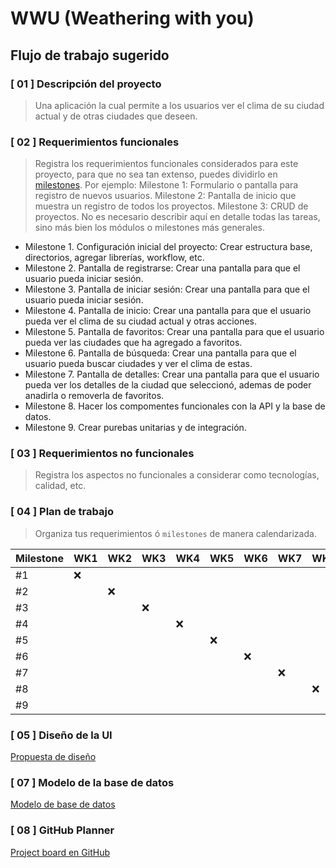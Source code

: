 # WWU (Weathering with you)

## Flujo de trabajo sugerido

### [ 01 ] Descripción del proyecto

> Una aplicación la cual permite a los usuarios ver el clima de su ciudad actual y de otras ciudades que deseen.

### [ 02 ] Requerimientos funcionales

> Registra los requerimientos funcionales considerados para este proyecto, para que no sea tan extenso, puedes dividirlo en [milestones](#definiciones). Por ejemplo: Milestone 1: Formulario o pantalla para registro de nuevos usuarios. Milestone 2: Pantalla de inicio que muestra un registro de todos los proyectos. Milestone 3: CRUD de proyectos. No es necesario describir aquí en detalle todas las tareas, sino más bien los módulos o milestones más generales.

- Milestone 1. Configuración inicial del proyecto: Crear estructura base, directorios, agregar librerías, workflow, etc.
- Milestone 2. Pantalla de registrarse: Crear una pantalla para que el usuario pueda iniciar sesión.
- Milestone 3. Pantalla de iniciar sesión: Crear una pantalla para que el usuario pueda iniciar sesión.
- Milestone 4. Pantalla de inicio: Crear una pantalla para que el usuario pueda ver el clima de su ciudad actual y otras acciones.
- Milestone 5. Pantalla de favoritos: Crear una pantalla para que el usuario pueda ver las ciudades que ha agregado a favoritos.
- Milestone 6. Pantalla de búsqueda: Crear una pantalla para que el usuario pueda buscar ciudades y ver el clima de estas.
- Milestone 7. Pantalla de detalles: Crear una pantalla para que el usuario pueda ver los detalles de la ciudad que seleccionó, ademas de poder anadirla o removerla de favoritos.
- Milestone 8. Hacer los compomentes funcionales con la API y la base de datos.
- Milestone 9. Crear purebas unitarias y de integración.

### [ 03 ] Requerimientos no funcionales

> Registra los aspectos no funcionales a considerar como tecnologías, calidad, etc.

### [ 04 ] Plan de trabajo

> Organiza tus requerimientos ó `milestones` de manera calendarizada.

| Milestone | WK1 | WK2 | WK3 | WK4 | WK5 | WK6 | WK7 | WK8 | WK9 |
| --------- | --- | --- | --- | --- | --- | --- | --- | --- | --- |
| #1        | :x: |     |     |     |     |     |     |     |     |
| #2        |     | :x: |     |     |     |     |     |     |     |
| #3        |     |     | :x: |     |     |     |     |     |     |
| #4        |     |     |     | :x: |     |     |     |     |     |
| #5        |     |     |     |     | :x: |     |     |     |     |
| #6        |     |     |     |     |     | :x: |     |     |     |
| #7        |     |     |     |     |     |     | :x: |     |     |
| #8        |     |     |     |     |     |     |     | :x: |     |
| #9        |     |     |     |     |     |     |     |     | :x: |

### [ 05 ] Diseño de la UI

[Propuesta de diseño](https://www.figma.com/file/eHyP6YmR61TyENlEyeec41/App?node-id=0%3A1&t=2CJTFGeVrin6Im0C-1)

### [ 07 ] Modelo de la base de datos

[Modelo de base de datos](https://lucid.app/lucidchart/02d3a496-20dc-4c56-b826-63b6552f5742/edit?viewport_loc=381%2C137%2C1174%2C528%2C0_0&invitationId=inv_058a6eeb-2dc0-406a-96f5-43124209b276)

### [ 08 ] GitHub Planner

[Project board en GitHub](https://github.com/orgs/BrightCoders-Institute/projects/30)
